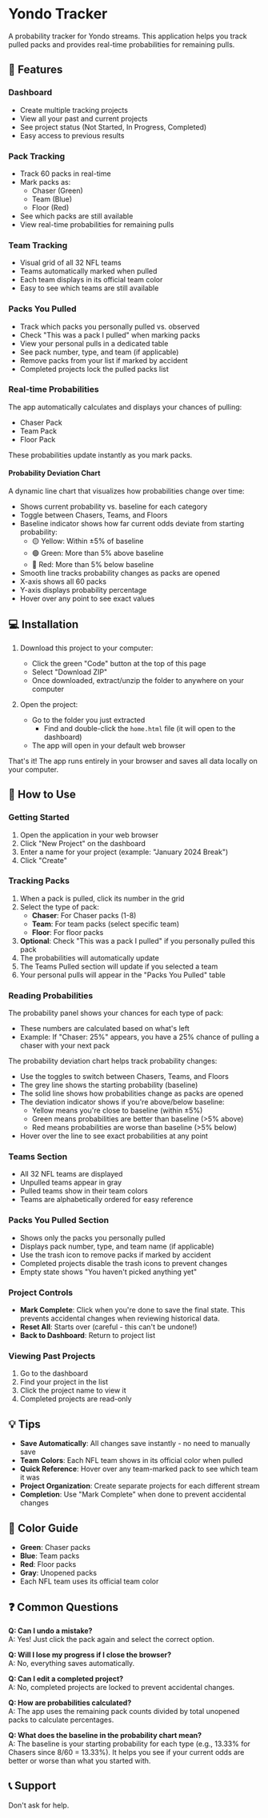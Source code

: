 # Yondo Tracker

A probability tracker for Yondo streams. This application helps you track pulled packs and provides real-time probabilities for remaining pulls.

## 🎯 Features

### Dashboard
- Create multiple tracking projects
- View all your past and current projects
- See project status (Not Started, In Progress, Completed)
- Easy access to previous results

### Pack Tracking
- Track 60 packs in real-time
- Mark packs as:
  - Chaser (Green)
  - Team (Blue)
  - Floor (Red)
- See which packs are still available
- View real-time probabilities for remaining pulls

### Team Tracking
- Visual grid of all 32 NFL teams
- Teams automatically marked when pulled
- Each team displays in its official team color
- Easy to see which teams are still available

### Packs You Pulled
- Track which packs you personally pulled vs. observed
- Check "This was a pack I pulled" when marking packs
- View your personal pulls in a dedicated table
- See pack number, type, and team (if applicable)
- Remove packs from your list if marked by accident
- Completed projects lock the pulled packs list

### Real-time Probabilities
The app automatically calculates and displays your chances of pulling:
- Chaser Pack
- Team Pack
- Floor Pack

These probabilities update instantly as you mark packs.

#### Probability Deviation Chart
A dynamic line chart that visualizes how probabilities change over time:
- Shows current probability vs. baseline for each category
- Toggle between Chasers, Teams, and Floors
- Baseline indicator shows how far current odds deviate from starting probability:
  - 🟡 Yellow: Within ±5% of baseline
  - 🟢 Green: More than 5% above baseline
  - 🔴 Red: More than 5% below baseline
- Smooth line tracks probability changes as packs are opened
- X-axis shows all 60 packs
- Y-axis displays probability percentage
- Hover over any point to see exact values

## 💻 Installation

1. Download this project to your computer:
   - Click the green "Code" button at the top of this page
   - Select "Download ZIP"
   - Once downloaded, extract/unzip the folder to anywhere on your computer

2. Open the project:
   - Go to the folder you just extracted
       - Find and double-click the `home.html` file (it will open to the dashboard)
   - The app will open in your default web browser

That's it! The app runs entirely in your browser and saves all data locally on your computer.

## 📖 How to Use

### Getting Started
1. Open the application in your web browser
2. Click "New Project" on the dashboard
3. Enter a name for your project (example: "January 2024 Break")
4. Click "Create"

### Tracking Packs
1. When a pack is pulled, click its number in the grid
2. Select the type of pack:
   - **Chaser**: For Chaser packs (1-8)
   - **Team**: For team packs (select specific team)
   - **Floor**: For floor packs
3. **Optional**: Check "This was a pack I pulled" if you personally pulled this pack
4. The probabilities will automatically update
5. The Teams Pulled section will update if you selected a team
6. Your personal pulls will appear in the "Packs You Pulled" table

### Reading Probabilities
The probability panel shows your chances for each type of pack:
- These numbers are calculated based on what's left
- Example: If "Chaser: 25%" appears, you have a 25% chance of pulling a chaser with your next pack

The probability deviation chart helps track probability changes:
- Use the toggles to switch between Chasers, Teams, and Floors
- The grey line shows the starting probability (baseline)
- The solid line shows how probabilities change as packs are opened
- The deviation indicator shows if you're above/below baseline:
  - Yellow means you're close to baseline (within ±5%)
  - Green means probabilities are better than baseline (>5% above)
  - Red means probabilities are worse than baseline (>5% below)
- Hover over the line to see exact probabilities at any point

### Teams Section
- All 32 NFL teams are displayed
- Unpulled teams appear in gray
- Pulled teams show in their team colors
- Teams are alphabetically ordered for easy reference

### Packs You Pulled Section
- Shows only the packs you personally pulled
- Displays pack number, type, and team name (if applicable)
- Use the trash icon to remove packs if marked by accident
- Completed projects disable the trash icons to prevent changes
- Empty state shows "You haven't picked anything yet"

### Project Controls
- **Mark Complete**: Click when you're done to save the final state. This prevents accidental changes when reviewing historical data. 
- **Reset All**: Starts over (careful - this can't be undone!)
- **Back to Dashboard**: Return to project list

### Viewing Past Projects
1. Go to the dashboard
2. Find your project in the list
3. Click the project name to view it
4. Completed projects are read-only

## 💡 Tips
- **Save Automatically**: All changes save instantly - no need to manually save
- **Team Colors**: Each NFL team shows in its official color when pulled
- **Quick Reference**: Hover over any team-marked pack to see which team it was
- **Project Organization**: Create separate projects for each different stream
- **Completion**: Use "Mark Complete" when done to prevent accidental changes

## 🎨 Color Guide
- **Green**: Chaser packs
- **Blue**: Team packs
- **Red**: Floor packs
- **Gray**: Unopened packs
- Each NFL team uses its official team color

## ❓ Common Questions

**Q: Can I undo a mistake?**  
A: Yes! Just click the pack again and select the correct option.

**Q: Will I lose my progress if I close the browser?**  
A: No, everything saves automatically.

**Q: Can I edit a completed project?**  
A: No, completed projects are locked to prevent accidental changes.

**Q: How are probabilities calculated?**  
A: The app uses the remaining pack counts divided by total unopened packs to calculate percentages.

**Q: What does the baseline in the probability chart mean?**  
A: The baseline is your starting probability for each type (e.g., 13.33% for Chasers since 8/60 = 13.33%). It helps you see if your current odds are better or worse than what you started with.

## 📞 Support
Don't ask for help.